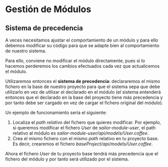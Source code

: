 # Gestión de Módulos

## Sistema de precedencia

A veces necesitamos ajustar el comportamiento de un módulo y para ello debemos modificar su código para que se adapte bien al comportamiento de nuestro sistema.

Para ello, conviene no modificar el módulo directamente, pues si lo hacemos perderemos los cambios efectuados cada vez que actualicemos el módulo.

Utilizaremos entonces el **sistema de precedencia**: declararemos el mismo fichero en la base de nuestro proyecto para que el sistema sepa que debe utilizarlo en vez de utilizar el declarado en el módulo (el sistema entenderá entonces que el declarado en la base del proyecto tiene más precedencia y por tanto debe ser cargado en vez de cargar el fichero original del módulo).

Un ejemplo de funcionamiento sería el siguiente:

1. Localiza el *path relativo* del fichero que quieres modificar. Por ejemplo, si queremos modificar el fichero *User* de *sailor-module-user*, el path relativo al módulo es *sailor-module-user/api/models/User.coffee*.
2. Crea el mismo fichero con el mismo *path* relativo en tu proyecto base. Es decir, crearemos el fichero *baseProject/api/models/User.coffee*.

Ahora el fichero *User* de tu proyecto base tendrá más precedencia que el fichero del módulo y por tanto será utilizado por el sistema.
